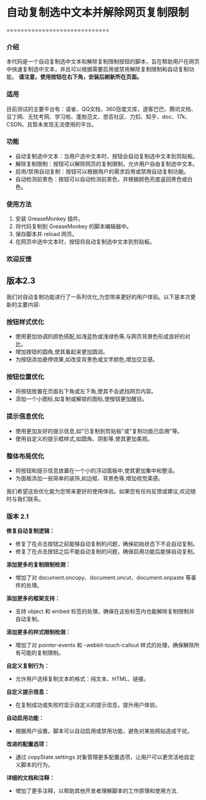 # **自动复制选中文本并解除网页复制限制**
=============================
### 介绍

本代码是一个自动复制选中文本和解除复制限制按钮的脚本，旨在帮助用户在网页中快速复制选中文本，并且可以根据需要启用或禁用解除复制限制和自动复制功能。
**请注意，使用按钮在右下角，安装后刷新所在页面。**

### 适用
目前测试的主要平台有：语雀、QQ文档、360百度文库，道客巴巴、腾讯文档、豆丁网、无忧考网、学习啦、蓬勃范文、思否社区、力扣、知乎、doc、17k、CSDN。且暂未发现无法使用的平台。
### 功能

* 自动复制选中文本：当用户选中文本时，按钮会自动复制选中文本到剪贴板。
* 解除复制限制：按钮可以解除网页的复制限制，允许用户自由复制选中文本。
* 启用/禁用自动复制：按钮可以根据用户的需求启用或禁用自动复制功能。
* 自动检测前景色：按钮可以自动检测前景色，并根据颜色亮度返回黑色或白色。

### 使用方法

1. 安装 GreaseMonkey 插件。
2. 将代码复制到 GreaseMonkey 的脚本编辑器中。
3. 保存脚本并 reload 网页。
4. 在网页中选中文本时，按钮将自动复制选中文本到剪贴板。

### 欢迎反馈


## 版本2.3

我们对自动复制功能进行了一系列优化,为您带来更好的用户体验。以下是本次更新的主要内容:

### 按钮样式优化
- 使用更加协调的颜色搭配,如浅蓝色或浅绿色等,与网页背景色形成良好的对比。
- 增加按钮的圆角,使其看起来更加圆润。
- 为按钮添加悬停效果,如改变背景色或文字颜色,增加交互感。

### 按钮位置优化
- 将按钮放置在页面右下角或左下角,使其不会遮挡网页内容。
- 添加一个小图标,如复制或解锁的图标,使按钮更加醒目。

### 提示信息优化
- 使用更加友好的提示信息,如"已复制到剪贴板"或"复制功能已启用"等。
- 使用自定义的提示框样式,如圆角、阴影等,使其更加美观。

### 整体布局优化
- 将按钮和提示信息放置在一个小的浮动面板中,使其更加集中和整洁。
- 为面板添加一些简单的装饰,如边框、背景色等,增加视觉美感。

我们希望这些优化能为您带来更好的使用体验。如果您有任何反馈或建议,欢迎随时与我们联系。

### **版本 2.1**

**修复自动复制逻辑：**
- 修复了在点击按钮之前能够自动复制的问题，确保初始状态下不会自动复制。
- 修复了在点击按钮之后不能自动复制的问题，确保启用功能后能够自动复制。

**添加更多的复制限制检测：**
- 增加了对 document.oncopy、document.oncut、document.onpaste 等事件的处理。

**添加更多的框架支持：**
- 支持 object 和 embed 标签的处理，确保在这些标签内也能解除复制限制并自动复制。

**添加更多的样式限制检测：**
- 增加了对 pointer-events 和 -webkit-touch-callout 样式的处理，确保解除所有可能的复制限制。

**自定义复制行为：**
- 允许用户选择复制文本的格式：纯文本、HTML、链接。

**自定义提示信息：**
- 在复制成功或失败时显示自定义的提示信息，提升用户体验。

**自动启用功能：**
- 根据用户设置，脚本可以自动启用或禁用功能，避免对某些网站造成干扰。

**改进的配置选项：**
- 通过 copyState.settings 对象管理更多配置选项，让用户可以更灵活地自定义脚本的行为。

**详细的文档和注释：**
- 增加了更多注释，以帮助其他开发者理解脚本的工作原理和使用方法.
